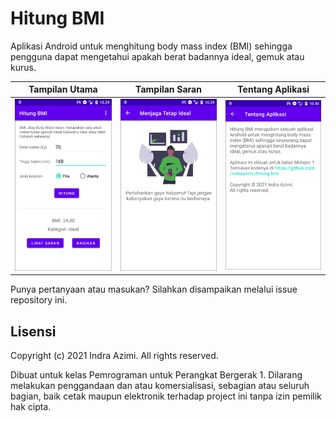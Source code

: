 # Hitung BMI

Aplikasi Android untuk menghitung body mass index (BMI) sehingga pengguna dapat mengetahui apakah berat badannya ideal, gemuk atau kurus.

Tampilan Utama                              | Tampilan Saran                              | Tentang Aplikasi
--------------------------------------------|---------------------------------------------|---------------------------------------------
<img src="screenshots/main.png" width="200">|<img src="screenshots/saran.png" width="200">|<img src="screenshots/about.png" width="200">

Punya pertanyaan atau masukan? Silahkan disampaikan melalui issue repository ini.

## Lisensi

Copyright (c) 2021 Indra Azimi. All rights reserved.

Dibuat untuk kelas Pemrograman untuk Perangkat Bergerak 1. Dilarang melakukan penggandaan dan atau komersialisasi, sebagian atau seluruh bagian, baik cetak maupun elektronik terhadap project ini tanpa izin pemilik hak cipta.